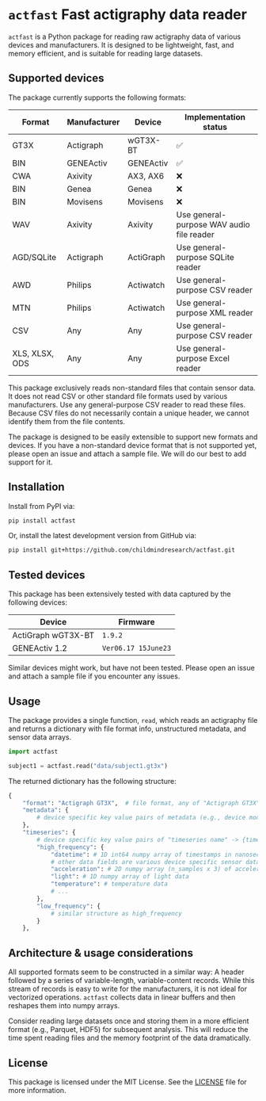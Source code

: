 # `actfast` Fast actigraphy data reader

`actfast` is a Python package for reading raw actigraphy data of various devices and manufacturers. It is designed to be lightweight, fast, and memory efficient, and is suitable for reading large datasets.

## Supported devices

The package currently supports the following formats:

| Format | Manufacturer | Device | Implementation status |
| --- | --- | --- | --- |
| GT3X | Actigraph | wGT3X-BT | ✅ |
| BIN | GENEActiv | GENEActiv | ✅ |
| CWA | Axivity | AX3, AX6 | ❌ |
| BIN | Genea | Genea | ❌ |
| BIN | Movisens | Movisens | ❌ |
| WAV | Axivity | Axivity | Use general-purpose WAV audio file reader |
| AGD/SQLite | Actigraph | ActiGraph | Use general-purpose SQLite reader |
| AWD | Philips | Actiwatch | Use general-purpose CSV reader |
| MTN | Philips | Actiwatch | Use general-purpose XML reader |
| CSV | Any | Any | Use general-purpose CSV reader |
| XLS, XLSX, ODS | Any | Any | Use general-purpose Excel reader |

This package exclusively reads non-standard files that contain sensor data. It does not read CSV or other standard file formats used by various manufacturers. Use any general-purpose CSV reader to read these files. Because CSV files do not necessarily contain a unique header, we cannot identify them from the file contents.

The package is designed to be easily extensible to support new formats and devices. If you have a non-standard device format that is not supported yet, please open an issue and attach a sample file. We will do our best to add support for it.

## Installation

Install from PyPI via:

```bash
pip install actfast
```

Or, install the latest development version from GitHub via:

```bash
pip install git+https://github.com/childmindresearch/actfast.git
```

## Tested devices

This package has been extensively tested with data captured by the following devices:

| Device | Firmware |
| --- | --- |
| ActiGraph wGT3X-BT | `1.9.2` |
| GENEActiv 1.2 | `Ver06.17 15June23` |

Similar devices might work, but have not been tested. Please open an issue and attach a sample file if you encounter any issues.

## Usage

The package provides a single function, `read`, which reads an actigraphy file and returns a dictionary with file format info, unstructured metadata, and sensor data arrays.

```python
import actfast

subject1 = actfast.read("data/subject1.gt3x")
```

The returned dictionary has the following structure:

```python
{
    "format": "Actigraph GT3X",  # file format, any of "Actigraph GT3X", "Axivity CWA", "GeneActiv BIN", "Genea BIN", "Unknown WAV", "Unknown SQLite"
    "metadata": {
        # device specific key value pairs of metadata (e.g., device model, firmware version)
    },
    "timeseries": {
        # device specific key value pairs of "timeseries name" -> {timeseries data}, e.g.:
        "high_frequency": {
            "datetime": # 1D int64 numpy array of timestamps in nanoseconds (Unix epoch time)
            # other data fields are various device specific sensor data, e.g.:
            "acceleration": # 2D numpy array (n_samples x 3) of acceleration data (x, y, z)
            "light": # 1D numpy array of light data
            "temperature": # temperature data
            # ...
        },
        "low_frequency": {
            # similar structure as high_frequency
        }
    },
```

## Architecture & usage considerations

All supported formats seem to be constructed in a similar way: A header followed by a series of variable-length, variable-content records. While this stream of records is easy to write for the manufacturers, it is not ideal for vectorized operations. `actfast` collects data in linear buffers and then reshapes them into numpy arrays.

Consider reading large datasets once and storing them in a more efficient format (e.g., Parquet, HDF5) for subsequent analysis. This will reduce the time spent reading files and the memory footprint of the data dramatically.

## License

This package is licensed under the MIT License. See the [LICENSE](LICENSE) file for more information.
